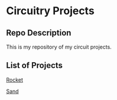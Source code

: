 # Circuitry Projects

## Repo Description
This is my repository of my circuit projects.

## List of Projects
[Rocket](./rocket)

[Sand](./sand)
